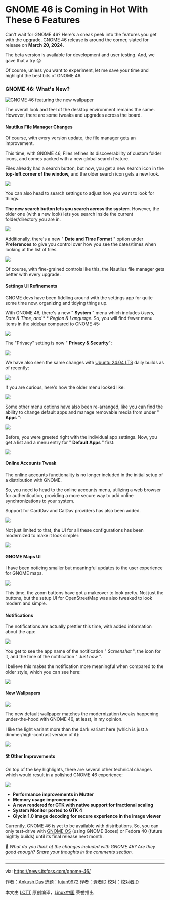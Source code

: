 [#]: subject: "GNOME 46 is Coming in Hot With These 6 Features"
[#]: via: "https://news.itsfoss.com/gnome-46/"
[#]: author: "Ankush Das https://news.itsfoss.com/author/ankush/"
[#]: collector: "lujun9972/lctt-scripts-1705972010"
[#]: translator: " "
[#]: reviewer: " "
[#]: publisher: " "
[#]: url: " "

GNOME 46 is Coming in Hot With These 6 Features
======
Can't wait for GNOME 46? Here's a sneak peek into the features you get
with the upgrade.
GNOME 46 release is around the corner, slated for release on **March 20, 2024**.

The beta version is available for development and user testing. And, we gave that a try 😊

Of course, unless you want to experiment, let me save your time and highlight the best bits of GNOME 46.

### GNOME 46: What's New?

![GNOME 46 featuring the new wallpaper][1]

The overall look and feel of the desktop environment remains the same. However, there are some tweaks and upgrades across the board.

#### Nautilus File Manager Changes

Of course, with every version update, the file manager gets an improvement.

This time, with GNOME 46, Files refines its discoverability of custom folder icons, and comes packed with a new global search feature.

Files already had a search button, but now, you get a new search icon in the **top-left corner of the window,** and the older search icon gets a new look.

![][2]

You can also head to search settings to adjust how you want to look for things.

**The new search button lets you search across the system**. However, the older one (with a new look) lets you search inside the current folder/directory you are in.

![][3]

Additionally, there's a new " **Date and Time Format** " option under **Preferences** to give you control over how you see the dates/times when looking at the list of files.

![][4]

Of course, with fine-grained controls like this, the Nautilus file manager gets better with every upgrade.

#### Settings UI Refinements

GNOME devs have been fiddling around with the settings app for quite some time now, organizing and tidying things up.

With GNOME 46, there's a new " **System** " menu which includes _Users, Date & Time, _and__ * * _Region & Language_. So, you will find fewer menu items in the sidebar compared to GNOME 45:

![][5]

The "Privacy" setting is now " **Privacy & Security**":

![][6]

We have also seen the same changes with [Ubuntu 24.04 LTS][7] daily builds as of recently:

![][8]

If you are curious, here's how the older menu looked like:

![][9]

Some other menu options have also been re-arranged, like you can find the ability to change default apps and manage removable media from under " **Apps** ":

![][10]

Before, you were greeted right with the individual app settings. Now, you get a list and a menu entry for " **Default Apps** " first:

![][11]

#### Online Accounts Tweak

The online accounts functionality is no longer included in the initial setup of a distribution with GNOME.

So, you need to head to the online accounts menu, utilizing a web browser for authentication, providing a more secure way to add online synchronizations to your system.

Support for CardDav and CalDav providers has also been added.

![][12]

Not just limited to that, the UI for all these configurations has been modernized to make it look simpler:

![][13]

#### GNOME Maps UI

I have been noticing smaller but meaningful updates to the user experience for GNOME maps.

![][14]

This time, the zoom buttons have got a makeover to look pretty. Not just the buttons, but the setup UI for OpenStreetMap was also tweaked to look modern and simple.

#### Notifications

The notifications are actually prettier this time, with added information about the app:

![][15]

You get to see the app name of the notification " _Screenshot_ ", the icon for it, and the time of the notification " _Just now_ ".

I believe this makes the notification more meaningful when compared to the older style, which you can see here:

![][16]

#### New Wallpapers

![][17]

The new default wallpaper matches the modernization tweaks happening under-the-hood with GNOME 46, at least, in my opinion.

I like the light variant more than the dark variant here (which is just a dimmer/high-contrast version of it):

![][18]

#### 🛠️ Other Improvements

On top of the key highlights, there are several other technical changes which would result in a polished GNOME 46 experience:

![][19]

  * **Performance improvements in Mutter**
  * **Memory usage improvements**
  * **A new rendered for GTK with native support for fractional scaling**
  * **System Monitor ported to GTK 4**
  * **Glycin 1.0 image decoding for secure experience in the image viewer**



Currently, GNOME 46 is yet to be available with distributions. So, you can only test-drive with [GNOME OS][20] (using GNOME Boxes) or Fedora 40 (future nightly builds) until its final release next month.

_💬 What do you think of the changes included with GNOME 46? Are they good enough? Share your thoughts in the comments section._

* * *

--------------------------------------------------------------------------------

via: https://news.itsfoss.com/gnome-46/

作者：[Ankush Das][a]
选题：[lujun9972][b]
译者：[译者ID](https://github.com/译者ID)
校对：[校对者ID](https://github.com/校对者ID)

本文由 [LCTT](https://github.com/LCTT/TranslateProject) 原创编译，[Linux中国](https://linux.cn/) 荣誉推出

[a]: https://news.itsfoss.com/author/ankush/
[b]: https://github.com/lujun9972
[1]: https://news.itsfoss.com/content/images/2024/02/gnome-46-home-ft.png
[2]: https://news.itsfoss.com/content/images/2024/02/gnome-46-files-global-search.png
[3]: https://news.itsfoss.com/content/images/2024/02/gnome-46-files-old-search-button.png
[4]: https://news.itsfoss.com/content/images/2024/02/gnome-46-file-preferences.png
[5]: https://news.itsfoss.com/content/images/2024/02/gnome-46-system.png
[6]: https://news.itsfoss.com/content/images/2024/02/gnome-46-sprivacy.png
[7]: https://news.itsfoss.com/ubuntu-24-04-features/
[8]: https://news.itsfoss.com/content/images/size/w256h256/2022/08/android-chrome-192x192.png
[9]: https://news.itsfoss.com/content/images/2024/02/gnome-45-settings-organize.png
[10]: https://news.itsfoss.com/content/images/2024/02/gnome-46-apps.png
[11]: https://news.itsfoss.com/content/images/2024/02/gnome-46-apps-default.png
[12]: https://news.itsfoss.com/content/images/2024/02/gnome-46-online-accounts.png
[13]: https://news.itsfoss.com/content/images/2024/02/gnome-online-account-webdav.png
[14]: https://news.itsfoss.com/content/images/2024/02/gnome-46-maps.png
[15]: https://news.itsfoss.com/content/images/2024/02/gnome-46-notifications.png
[16]: https://news.itsfoss.com/content/images/2024/02/gnome-45-notification.png
[17]: https://news.itsfoss.com/content/images/2024/02/gnome-46-wallpaper-ft.png
[18]: https://news.itsfoss.com/content/images/2024/02/gnome-46-dark-wallpaper-ft.png
[19]: https://news.itsfoss.com/content/images/2024/02/gnome-about-46.png
[20]: https://os.gnome.org/
